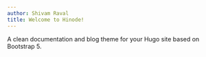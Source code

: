 ```yaml
---
author: Shivam Raval
title: Welcome to Hinode!
---
```


A clean documentation and blog theme for your Hugo site based on Bootstrap 5.
